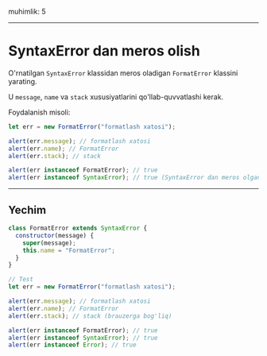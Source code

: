 muhimlik: 5

---

# SyntaxError dan meros olish

O'rnatilgan `SyntaxError` klassidan meros oladigan `FormatError` klassini yarating.

U `message`, `name` va `stack` xususiyatlarini qo'llab-quvvatlashi kerak.

Foydalanish misoli:

```js
let err = new FormatError("formatlash xatosi");

alert(err.message); // formatlash xatosi
alert(err.name); // FormatError
alert(err.stack); // stack

alert(err instanceof FormatError); // true
alert(err instanceof SyntaxError); // true (SyntaxError dan meros olganligi uchun)
```

---

## Yechim

```js
class FormatError extends SyntaxError {
  constructor(message) {
    super(message);
    this.name = "FormatError";
  }
}

// Test
let err = new FormatError("formatlash xatosi");

alert(err.message); // formatlash xatosi
alert(err.name); // FormatError
alert(err.stack); // stack (brauzerga bog'liq)

alert(err instanceof FormatError); // true
alert(err instanceof SyntaxError); // true
alert(err instanceof Error); // true
```
